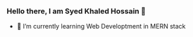 ### Hello there, I am Syed Khaled Hossain 👋


<!-- - 🔭 I’m currently working on ML Project -->
- 🌱 I’m currently learning Web Developtment in MERN stack
<!-- 👯 I’m looking to collaborate on ...
- 🤔 I’m looking for help with ...
- 💬 Ask me about any tech related topic
- 📫 How to reach me: ...
- 😄 Pronouns: ...
- ⚡ Fun fact: ...
-->
